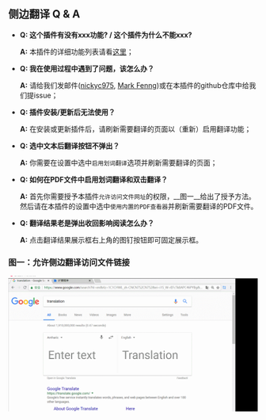 ## 侧边翻译 Q & A

* __Q: 这个插件有没有xxx功能? / 这个插件为什么不能xxx?__
  
  __A:__ 本插件的详细功能列表请看[这里](./插件介绍.md)；

* __Q: 我在使用过程中遇到了问题，该怎么办？__

  __A:__ 请给我们发邮件([nickyc975](mailto:chenjinlong2016@outlook.com), [Mark Fenng](mailto:f18846188605@gmail.com))或在本插件的github仓库中给我们提issue；

* __Q: 插件安装/更新后无法使用？__

  __A:__ 在安装或更新插件后，请刷新需要翻译的页面以（重新）启用翻译功能；

* __Q: 选中文本后翻译按钮不弹出？__
  
  __A:__ 你需要在设置中选中`启用划词翻译`选项并刷新需要翻译的页面；

* __Q: 如何在PDF文件中启用划词翻译和双击翻译？__

  __A:__ 首先你需要授予本插件`允许访问文件网址`的权限，__图一__给出了授予方法。然后请在本插件的设置中选中`使用内置的PDF查看器`并刷新需要翻译的PDF文件。

* __Q: 翻译结果老是弹出收回影响阅读怎么办？__

  __A:__ 点击翻译结果展示框右上角的图钉按钮即可固定展示框。

### 图一：允许侧边翻译访问文件链接

![grant_access](../../images/grant_access.gif)